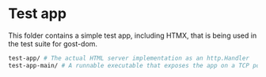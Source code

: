 # Test app

This folder contains a simple test app, including HTMX, that is being used in
the test suite for gost-dom.

```sh
test-app/ # The actual HTML server implementation as an http.Handler
test-app-main/ # A runnable executable that exposes the app on a TCP port 
```

